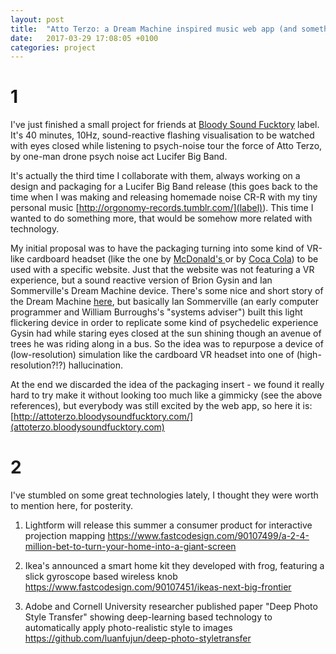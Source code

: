 ```yaml
---
layout: post
title:  "Atto Terzo: a Dream Machine inspired music web app (and something else)"
date:   2017-03-29 17:08:05 +0100
categories: project
---
```


# 1

I've just finished a small project for friends at [Bloody Sound Fucktory](http://www.bloodysoundfucktory.com/it) label. It's 40 minutes, 10Hz, sound-reactive flashing visualisation to be watched with eyes closed while listening to psych-noise tour the force of Atto Terzo, by one-man drone psych noise act Lucifer Big Band.

It's actually the third time I collaborate with them, always working on a design and packaging for a Lucifer Big Band release (this goes back to the time when I was making and releasing homemade noise CR-R with my tiny personal music [http://orgonomy-records.tumblr.com/](label)). This time I wanted to do something more, that would be somehow more related with technology.

My initial proposal was to have the packaging turning into some kind of VR-like cardboard headset (like the one by [McDonald's ](http://happygoggles.se/en/) or by [Coca Cola](http://www.coca-cola.co.uk/stories/virtual-reality-check-its-future-surrounds-us)) to be used with a specific website. Just that the website was not featuring a VR experience, but a sound reactive version of Brion Gysin and Ian Sommerville's Dream Machine device. There's some nice and short story of the Dream Machine [here](http://www.noah.org/science/dreamachine/), but basically Ian Sommerville (an early computer programmer and William Burroughs's "systems adviser") built this light flickering device in order to replicate some kind of psychedelic experience Gysin had while staring eyes closed at the sun shining though an avenue of trees he was riding along in a bus. So the idea was to repurpose a device of (low-resolution) simulation like the cardboard VR headset into one of (high-resolution?!?) hallucination.

At the end we discarded the idea of the packaging insert - we found it really hard to try make it without looking too much like a gimmicky (see the above references), but everybody was still excited by the web app, so here it is: [http://attoterzo.bloodysoundfucktory.com/](attoterzo.bloodysoundfucktory.com)



# 2

I've stumbled on some great technologies lately, I thought they were worth to mention here, for posterity. 

1. Lightform will release this summer a consumer product for interactive projection mapping https://www.fastcodesign.com/90107499/a-2-4-million-bet-to-turn-your-home-into-a-giant-screen

2. Ikea's announced a smart home kit they developed with frog, featuring a slick gyroscope based wireless knob
https://www.fastcodesign.com/90107451/ikeas-next-big-frontier

3. Adobe and Cornell University researcher published paper "Deep Photo Style Transfer" showing deep-learning based technology to automatically apply photo-realistic style to images
https://github.com/luanfujun/deep-photo-styletransfer
